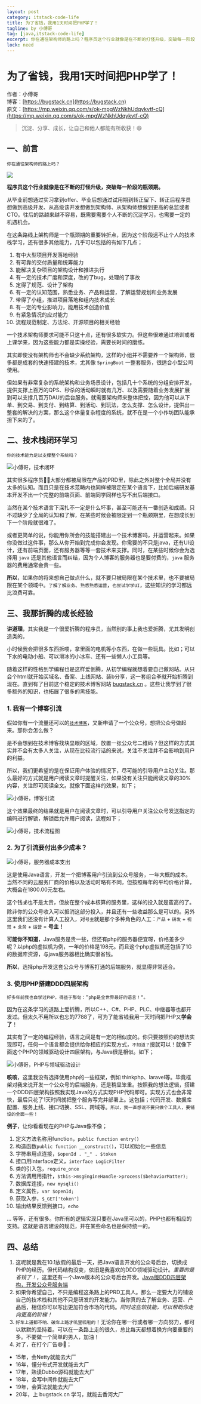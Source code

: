```yaml
---
layout: post
category: itstack-code-life
title: 为了省钱，我用1天时间把PHP学了！
tagline: by 小傅哥
tag: [java,itstack-code-life]
excerpt: 你在通往架构师的路上吗？程序员这个行业就像是在不断的打怪升级，突破每一阶段的瓶颈期。从程序员到高级开发，再到架构师以及CTO，这条路往后的路越来越不容易，既需要需要个人不断的沉淀学习，也需要一定的机遇机会。
lock: need
---
```


# 为了省钱，我用1天时间把PHP学了！ 

作者：小傅哥
<br/>博客：[https://bugstack.cn](https://bugstack.cn)
<br/>原文：[https://mp.weixin.qq.com/s/ok-mpgWzNkhUdqykvtf-cQ](https://mp.weixin.qq.com/s/ok-mpgWzNkhUdqykvtf-cQ)

> 沉淀、分享、成长，让自己和他人都能有所收获！😄

## 一、前言

`你在通往架构师的路上吗？`

![](https://bugstack.cn/assets/images/2020/all-6-00.png)

**程序员这个行业就像是在不断的打怪升级，突破每一阶段的瓶颈期。**

从毕业前想通过实习拿到offer、毕业后想通过试用期到转正留下、转正后程序员想做到高级开发、从高级该开发想做到架构师、从架构师想做到更高的总监或者CTO。往后的路越来越不容易，既需要需要个人不断的沉淀学习，也需要一定的机遇机会。

在这条路线上架构师是一个瓶颈期的重要转折点，因为这个阶段远不止个人的技术栈学习，还有很多其他能力，几乎可以包括的有如下几点；

1. 有中大型项目开发落地经验
2. 有可靠的交付质量和统筹能力
3. 能解决复杂项目的架构设计和推进执行
4. 有一定的技术广度和深度，改的了bug，处理的了事故
5. 定得了规范、设计了架构
6. 有一定的认知范围，熟悉业务、产品和运营，了解运营规划和业务发展
7. 带得了小组，推进项目落地和组内技术成长
8. 有一定的专业影响力，能用技术创造价值
9. 有紧急情况的应对能力
10. 流程规范制定、方法论、开源项目的相关经验 

一个技术架构师要求可能不只这十点，还有很多软实力。但这些很难通过培训或者上课学来，因为这些能力都是实操经验，需要长时间的磨练。

其实即使没有架构师也不会缺少系统架构，这样的小组并不需要养一个架构师，很多都是成套的快速搭建的技术，尤其像 `SpringBoot` 一整套服务，很适合小型公司使用。

但如果有非常复杂的系统架构和业务场景设计，包括几十个系统的分组安排开发，提供支撑上百万的QPS、秒杀的活动瞬时就有几万、以及需要随着业务发展扩展到可以支撑几百万DAU的后台服务。就需要架构师来整体把控，因为他可以从下单、到交易、到支付、到结算、到活动、到玩法，怎么支撑、怎么设计，提供出一整套的解决的方案，那么这个体量复杂程度的系统，就不在是一个小作坊团队能承担下来的了。

## 二、技术栈闭环学习

`你的技术能力足以支撑整个系统吗？`

![小傅哥，技术闭环](https://bugstack.cn/assets/images/2020/all-6-01.png)

其实很多程序员👨‍💻‍大部分都被局限在产品的PRD里，除此之外对整个全局并没有太多的认知。而且只是在技术范畴内也同样被限定在某个语言下，比如后端研发基本开发不出一个完整的前端页面、前端同学同样也写不出后端接口。

当然在某个技术语言下深扎不一定是什么坏事，甚至可能还有一番创造和成绩。只不过缺少了全局的认知和了解，在某些时候会被限定到一个瓶颈期里，在想成长到下一个阶段就很难了。

或者更简单的说，你能用你所会的技能搭建出一个技术博客吗，并运营起来。如果你没做过这件事，那么从你开始到完成你会发现。你需要的不只是java，还有UI设计，还有前端页面，还有服务器等等一套技术来支撑。同时，在某些时候你会为选择用 `java` 还是其他语言而纠结，因为个人博客的服务器也是要付费的，`java` 服务器的费用通常会贵一些。


**所以**，如果你的将来想自己做点什么，就不要只被局限在某个技术里，也不要被局限在某个领域中。`了解了解业务`、`熟悉熟悉运营`，`也尝试学学UI`，这些知识的学习都远比浪费可靠。

## 三、我那折腾的成长经验

**讲道理**，其实我是一个很爱折腾的程序员，当然别的事上我也爱折腾，尤其发明创造类的。

小时候我会把很多东西拆喽，拿里面的电机等小东西，在做一些玩具。比如；可以下水的电动小船、可以滑冰的小冰车、还有一些懒人小工具等。

随着这样的性格到学编程也是这样爱倒腾，从初学编程就想着要自己做网站。从只会个html就开始买域名、备案、上线网站、装b分享，这一套组合拳就开始折腾到现在。直到有了目前这个稳定的技术博客网站 [bugstack.cn](bugstack.cn) 。这些让我学到了很多额外的知识，也拓展了很多的黑技能。

### 1. 我有一个博客引流

假如你有一个流量还可以的[`技术博客`](bugstack.cn)，又新申请了一个公众号，想把公众号做起来。那你会怎么做？

是不会想到在技术博客找块显眼的区域，放置一张公众号二维码？但这样的方式其实并不会有太多人关注，从现在比较流行话的来说，关注不关注并不会影响到用户的利益。

所以，我们更希望的是在保证用户体验的情况下，尽可能的引导用户主动关注。那么最好的方式就是用户阅读文章时提醒关注，如果没有关注只能阅读文章的30%内容，关注即可阅读全文。就像下面这样的效果，如下；

![小傅哥，博客引流](https://bugstack.cn/assets/images/2020/all-6-02.png)

这个效果最终的结果就是用户在阅读文章时，可以引导用户关注公众号发送指定的编码进行解锁，解锁后允许用户阅读，流程如下；

![小傅哥，技术流程图](https://bugstack.cn/assets/images/pic-content/2019/11/other-112601.png)

### 2. 为了引流要付出多少成本？

![小傅哥，服务器成本支出](https://bugstack.cn/assets/images/2020/all-6-03.png)

这是使用Java语言，开发一个把博客用户引流到公众号服务，一年大概的成本。当然不同的云服务厂商的价格以及活动时略有不同，但按照每年的平均价格计算，大概会在1800.00元左右。

这个钱💰也不是太贵，但放在整个成本核算的服务里，这样的投入就是蛮高的了。除非你的公众号收入可以抵消这部分投入，并且还有一些收益那么是可以的。另外这里我们还没有计算人工投入，对`号主`就是那个多种角色的人工：`产品` + `研发` + `视觉` + `业务` + `运营` = **号主！**

**可能你不知道**，Java服务是贵一些，但还有php的服务器便宜呀，价格差多少呢？以php的虚拟机为例，一年的价格是198元。而且这个php虚拟机还包括了1G的数据库资源，与java服务器相比确实很省钱。

**所以**，选择php开发这套公众号与博客打通的后端服务，就显得非常适合。

### 3. 使用PHP搭建DDD四层架构

`好多年前我也自学过PHP，得益于那句：”php是全世界最好的语言！“。`

因为在这条学习的道路上爱折腾，所以C++、C#、PHP、PLC、中继器等也都开发过。但太久不用所以也忘的7788了，可为了能省钱我用一天时间把PHP又**学会了**！

其实有了一定的编程经验，语言之间是有一定的相似度的。你只要按照你的想法实现即可，任何一个语言都会提供给你相应的实现方式，`不知道？`搜就可以！就像下面这个PHP的领域驱动设计四层架构，与Java很是相似。如下；

![小傅哥，PHP与领域驱动设计](https://bugstack.cn/assets/images/2020/all-6-04.png)

**咳咳**，这里我没有选择使用php的一些框架，例如 thinkphp、laravel等。毕竟框架对我来说开发一个公众号的后端服务，还是稍显笨重。按照我的想法逻辑，搭建一个DDD四层架构按照我实现Java的方式实现PHP代码即可。实现方式也会非常快，最后只花了1天时间就把整个服务写完并部署上。这包括；代码开发、数据库配置、服务上线、接口切换、SSL、跨域等。`所以，我一直想说不要只做个工具人，要铺设的全面一些！`

**例子**，让你看看现在的PHP与Java像不像；
1. 定义方法名称用function，`public function entry()`
2. 构造函数`public function __construct()`，可以初始化一些信息
3. 字符串用点连接，`$openId . "_" . $token`
4. 接口用interface定义，`interface LogicFilter`
5. 类的引入包，`require_once`
6. 方法调用用指针，`$this->msgEngineHandle->process($behaviorMatter);`
7. 数据库连接，`new mysqli()`
8. 定义属性，`var $openId;`
9. 获取入参，`$_GET['token']`
10. 输出结果反馈到接口，`echo`

... 等等，还有很多。你所有的逻辑实现只要在Java里可以的，PHP也都有相应的支持。这就是语言建设的规范，并在某些命名也是保持统一的。

## 四、总结

1. 这呢就是我在10.1放假的最后一天，把Java语言开发的公众号后台，切换成PHP的经历。但代码结构没变，依旧是我喜欢的DDD领域驱动设计。*重要的是省钱了！*，这里还有一个Java版本的公众号后台开发。[Java版DDD四层架构，开发公众号服务端](https://bugstack.cn/md/devops/2019-11-23-%E5%B9%B6%E4%B8%8D%E6%83%B3%E5%90%B9%E7%89%9B%E7%9A%AE%EF%BC%8C%E4%BD%86%EF%BC%81%E4%B8%BA%E4%BA%86%E6%8A%8AGithub%E5%8D%9A%E5%AE%A2%E7%B2%89%E4%B8%9D%E8%BD%AC%E7%A7%BB%E5%88%B0%E5%85%AC%E4%BC%97%E5%8F%B7%EF%BC%8C%E6%88%91%E5%B9%B2%E4%BA%86%EF%BC%81.html)
2. 如果你希望自己，不只是编程这条路上的PRD工具人。那么一定要大力的铺设自己的技术栈和其他不只是研发的开发能力。当你真的去了解业务、运营、产品后，相信你可以写出更加符合市场的代码。*同时这些软技能，可以帮助你走向更高的阶梯！*
3. `好车上道都不响、破车上路才叽里呱啦的`！无论你在哪一行或者哪一方向努力，都可以默默的坚持着。可以在一条路上走的很久，总比每天都想着换方向要重要的多。不要做一个简单的男人，加油！
4. 对了，在打个广告😄🤣；
  - 15年，会Netty就能去大厂
  - 16年，懂分布式开发就能去大厂
  - 17年，熟读Dubbo源码就能去大厂
  - 18年，会写中间件就能去大厂
  - 19年，会算法就能去大厂
  - 20年，上 bugstack.cn 学习，就能去香河大厂